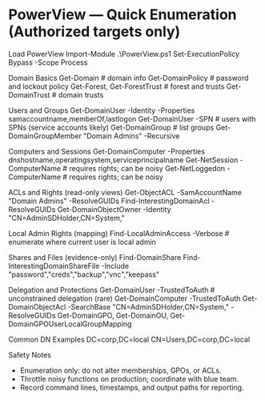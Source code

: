 # PowerView — Quick Enumeration (Authorized targets only)

Load PowerView
  Import-Module .\PowerView.ps1
  Set-ExecutionPolicy Bypass -Scope Process

Domain Basics
  Get-Domain                     # domain info
  Get-DomainPolicy               # password and lockout policy
  Get-Forest, Get-ForestTrust    # forest and trusts
  Get-DomainTrust                # domain trusts

Users and Groups
  Get-DomainUser -Identity <user> -Properties samaccountname,memberOf,lastlogon
  Get-DomainUser -SPN            # users with SPNs (service accounts likely)
  Get-DomainGroup                # list groups
  Get-DomainGroupMember "Domain Admins" -Recursive

Computers and Sessions
  Get-DomainComputer -Properties dnshostname,operatingsystem,serviceprincipalname
  Get-NetSession -ComputerName <HOST>            # requires rights; can be noisy
  Get-NetLoggedon -ComputerName <HOST>           # requires rights; can be noisy

ACLs and Rights (read-only views)
  Get-ObjectACL -SamAccountName "Domain Admins" -ResolveGUIDs
  Find-InterestingDomainAcl -ResolveGUIDs
  Get-DomainObjectOwner -Identity "CN=AdminSDHolder,CN=System,<DN>"

Local Admin Rights (mapping)
  Find-LocalAdminAccess -Verbose                  # enumerate where current user is local admin

Shares and Files (evidence-only)
  Find-DomainShare
  Find-InterestingDomainShareFile -Include "password","creds","backup","vnc","keepass"

Delegation and Protections
  Get-DomainUser -TrustedToAuth                   # unconstrained delegation (rare)
  Get-DomainComputer -TrustedToAuth
  Get-DomainObjectAcl -SearchBase "CN=AdminSDHolder,CN=System,<DN>" -ResolveGUIDs
  Get-DomainGPO, Get-DomainOU, Get-DomainGPOUserLocalGroupMapping

Common DN Examples
  DC=corp,DC=local
  CN=Users,DC=corp,DC=local

Safety Notes
- Enumeration only: do not alter memberships, GPOs, or ACLs.
- Throttle noisy functions on production; coordinate with blue team.
- Record command lines, timestamps, and output paths for reporting.
